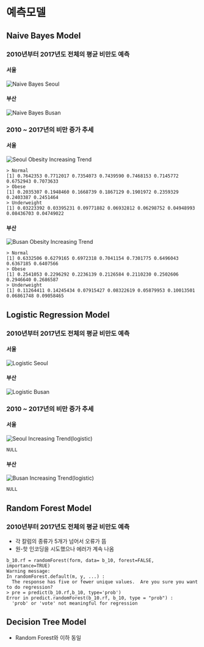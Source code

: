 # 예측모델
## Naive Bayes Model
### 2010년부터 2017년도 전체의 평균 비만도 예측
#### 서울
![Naive Bayes Seoul](https://user-images.githubusercontent.com/63298243/89190192-10d2e700-d5dc-11ea-9074-1904060b2da8.jpeg)
#### 부산
![Naive Bayes Busan](https://user-images.githubusercontent.com/63298243/89190198-13cdd780-d5dc-11ea-8612-1b40a7d5bbb7.jpeg)

### 2010 ~ 2017년의 비만 증가 추세
#### 서울
![Seoul Obesity Increasing Trend](https://user-images.githubusercontent.com/63298243/89190653-b8e8b000-d5dc-11ea-9ca4-c5185a510f9a.jpeg)
```
> Normal
[1] 0.7642353 0.7712017 0.7354073 0.7439590 0.7468153 0.7145772 0.6752943 0.7073633
> Obese
[1] 0.2035307 0.1948460 0.1668739 0.1867129 0.1901972 0.2359329 0.2403387 0.2451464
> Underweight
[1] 0.03223392 0.03395231 0.09771882 0.06932812 0.06298752 0.04948993 0.08436703 0.04749022
```
#### 부산
![Busan Obesity Increasing Trend](https://user-images.githubusercontent.com/63298243/89190666-bc7c3700-d5dc-11ea-8433-f436d6b6a2d3.jpeg)
```
> Normal
[1] 0.6332506 0.6279165 0.6972318 0.7041154 0.7301775 0.6496043 0.6367185 0.6407566
> Obese
[1] 0.2541053 0.2296292 0.2236139 0.2126584 0.2110230 0.2502606 0.2946640 0.2686587
> Underweight
[1] 0.11264411 0.14245434 0.07915427 0.08322619 0.05879953 0.10013501 0.06861748 0.09058465
```

## Logistic Regression Model
### 2010년부터 2017년도 전체의 평균 비만도 예측
#### 서울
![Logistic Seoul](https://user-images.githubusercontent.com/63298243/89545450-5393f980-d83e-11ea-90ef-b07917b34941.jpeg)

#### 부산
![Logistic Busan](https://user-images.githubusercontent.com/63298243/89545459-57278080-d83e-11ea-9d94-1a4fcbd6bc35.jpeg)

### 2010 ~ 2017년의 비만 증가 추세
#### 서울
![Seoul Increasing Trend(logistic)](https://user-images.githubusercontent.com/63298243/89545476-5d1d6180-d83e-11ea-9295-af2641687ed8.jpeg)
```
NULL
```
#### 부산
![Busan Increasing Trend(logistic)](https://user-images.githubusercontent.com/63298243/89545467-5a227100-d83e-11ea-9835-1ad8c2156863.jpeg)
```
NULL
```

## Random Forest Model
### 2010년부터 2017년도 전체의 평균 비만도 예측
- 각 칼럼의 종류가 5개가 넘어서 오류가 뜸
- 원-핫 인코딩을 시도했으나 에러가 계속 나옴
```
b_10.rf = randomForest(form, data= b_10, forest=FALSE, importance=TRUE)
Warning message:
In randomForest.default(m, y, ...) :
  The response has five or fewer unique values.  Are you sure you want to do regression?
> pre = predict(b_10.rf,b_10, type='prob')
Error in predict.randomForest(b_10.rf, b_10, type = "prob") :
  'prob' or 'vote' not meaningful for regression
```
## Decision Tree Model
- Random Forest와 이하 동일
